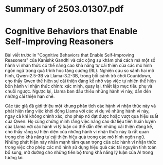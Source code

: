 # Summary of 2503.01307.pdf

# Cognitive Behaviors that Enable Self-Improving Reasoners

Bài viết trước in "Cognitive Behaviors that Enable Self-Improving Reasoners" của Kanishk Gandhi và các cộng sự khám phá cách mà một số hành vi nhận thức có thể nâng cao khả năng tự cải thiện của các mô hình ngôn ngữ trong quá trình học tăng cường (RL). Nghiên cứu so sánh hai mô hình, Qwen-2.5-3B và Llama-3.2-3B, trong bối cảnh trò chơi Countdown, cho thấy Qwen thể hiện sự cải thiện đáng kể nhờ vào việc tự nhiên thể hiện bốn hành vi nhận thức chính: xác minh, quay lại, thiết lập mục tiêu phụ và chuỗi ngược. Ngược lại, Llama ban đầu thiếu những hành vi này, dẫn đến những cải thiện hạn chế.

Các tác giả đã giới thiệu một khung phân tích các hành vi nhận thức này và phát hiện rằng việc khởi động Llama với các ví dụ về những hành vi này, ngay cả khi không chính xác, cho phép nó đạt được hoặc vượt qua hiệu suất của Qwen. Họ cũng chứng minh rằng việc nâng cao dữ liệu tiền huấn luyện của Llama với các hành vi lý luận có thể dẫn đến những cải thiện đáng kể, cho thấy rằng sự hiện diện của những hành vi nhận thức này là rất quan trọng cho khả năng tự cải thiện hiệu quả trong các mô hình ngôn ngữ. Những phát hiện này nhấn mạnh tầm quan trọng của các hành vi nhận thức trong việc cho phép các mô hình sử dụng hiệu quả các tài nguyên tính toán bổ sung, mở đường cho những tiến bộ trong khả năng lý luận của AI trong tương lai.
